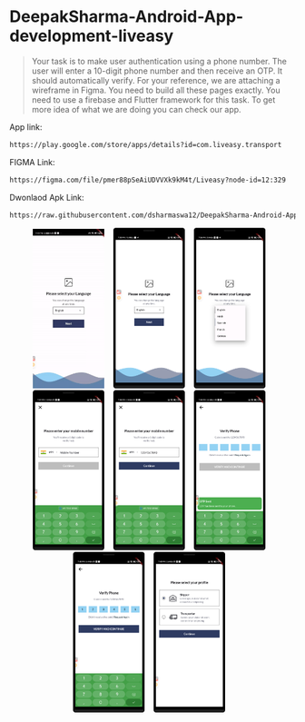# DeepakSharma-Android-App-development-liveasy


>Your task is to make user authentication using a phone number. The user will enter a 10-digit phone number and then receive an OTP. It should automatically verify. For your reference, we are attaching a wireframe in Figma. You need to build all these pages exactly. You need to use a firebase and Flutter framework for this task. To get more idea of what we are doing you can check our app.



App link:

```sh
https://play.google.com/store/apps/details?id=com.liveasy.transport
```

FIGMA Link:
```sh
https://figma.com/file/pmer88pSeAiUDVVXk9kM4t/Liveasy?node-id=12:329
```

Dwonlaod Apk Link:
```sh
https://raw.githubusercontent.com/dsharmaswa12/DeepakSharma-Android-App-development-liveasy\build\app\outputs\flutter-apk\app-release.apk
```

<div align="center">



<img width="25%" src="/screenshots/Screen_recording_20240918_195022-ezgif.com-video-to-gif-converter.gif" alt="Screenshot" title="Screenshot"/>
        <img height="0" width="8px">
<img width="25%" src="/screenshots/Screenshot_20240918_193532.png" alt="Screenshot" title="Screenshot"/>
        <img height="0" width="8px">
  <img width="25%" src="/screenshots/Screenshot_20240918_193648.png" alt="Screenshot" title="Screenshot"/>
        <img height="0" width="8px">
  <img width="25%" src="/screenshots/Screenshot_20240918_193805.png" alt="Screenshot" title="Screenshot"/>
        <img height="0" width="8px">
  <img width="25%" src="/screenshots/Screenshot_20240918_193857.png" alt="Screenshot" title="Screenshot"/>
        <img height="0" width="8px">
  <img width="25%" src="/screenshots/Screenshot_20240918_193946.png" alt="Screenshot" title="Screenshot"/>
        <img height="0" width="8px">
  <img width="25%" src="/screenshots/Screenshot_20240918_194010.png" alt="Screenshot" title="Screenshot"/>
        <img height="0" width="8px">
  <img width="25%" src="/screenshots/Screenshot_20240918_194552.png" alt="Screenshot" title="Screenshot"/>
        <img height="0" width="8px">
</div>
  


